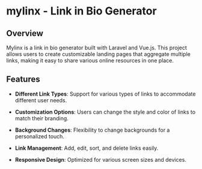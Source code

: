 # mylinx - Link in Bio Generator

## Overview

Mylinx is a link in bio generator built with Laravel and Vue.js. This project allows users to create customizable landing pages that aggregate multiple links, making it easy to share various online resources in one place.

## Features

- **Different Link Types**: Support for various types of links to accommodate different user needs.
  
- **Customization Options**: Users can change the style and color of links to match their branding.

- **Background Changes**: Flexibility to change backgrounds for a personalized touch.

- **Link Management**: Add, edit, sort, and delete links easily.

- **Responsive Design**: Optimized for various screen sizes and devices.



